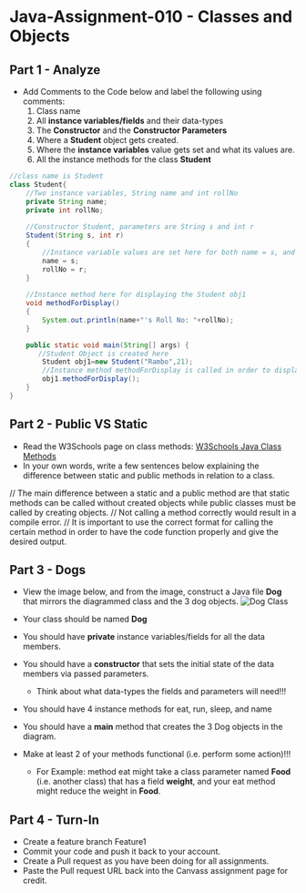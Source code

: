 # Java-Assignment-010 - Classes and Objects

## Part 1 - Analyze
* Add Comments to the Code below and label the following using comments:
  1. Class name
  2. All **instance variables/fields** and their data-types
  3. The **Constructor** and the **Constructor Parameters**
  4. Where a **Student** object gets created.
  5. Where the **instance variables** value gets set and what its values are.
  6. All the instance methods for the class **Student**

```java
//class name is Student
class Student{
    //Two instance variables, String name and int rollNo
    private String name;
    private int rollNo;
   
    //Constructor Student, parameters are String s and int r
    Student(String s, int r)
    {
        //Instance variable values are set here for both name = s, and rollNo = r
   	    name = s;
   	    rollNo = r;
    }
   
    //Instance method here for displaying the Student obj1
    void methodForDisplay()
    {
        System.out.println(name+"'s Roll No: "+rollNo);
    }

    public static void main(String[] args) {
       //Student Object is created here
        Student obj1=new Student("Rambo",21);
        //Instance method methodForDisplay is called in order to display name and roll number
        obj1.methodForDisplay();
    }
}
```

## Part 2 - Public VS Static

* Read the W3Schools page on class methods: [W3Schools Java Class Methods](https://www.w3schools.com/java/java_class_methods.asp)
* In your own words, write a few sentences below explaining the difference between static and public methods in relation to a class.

// The main difference between a static and a public method are that static methods can be called without created objects while public classes must be called by creating objects.
// Not calling a method correctly would result in a compile error.
// It is important to use the correct format for calling the certain method in order to have the code function properly and give the desired output.

## Part 3 - Dogs

* View the image below, and from the image, construct a Java file **Dog** that mirrors the diagrammed class and the 3 dog objects.
![Dog Class](images/ClassVSObject.png)

* Your class should be named **Dog**
* You should have **private** instance variables/fields for all the data members.
* You should have a **constructor** that sets the initial state of the data members via passed parameters.
    * Think about what data-types the fields and parameters will need!!!
* You should have 4 instance methods for eat, run, sleep, and name
* You should have a **main** method that creates the 3 Dog objects in the diagram.
* Make at least 2 of your methods functional (i.e. perform some action)!!!
    * For Example: method eat might take a class parameter named **Food** (i.e. another class) that has a field **weight**, and your eat method might reduce the weight in **Food**.

## Part 4 - Turn-In

* Create a feature branch Feature1
* Commit your code and push it back to your account.
* Create a Pull request as you have been doing for all assignments.
* Paste the Pull request URL back into the Canvass assignment page for credit.
